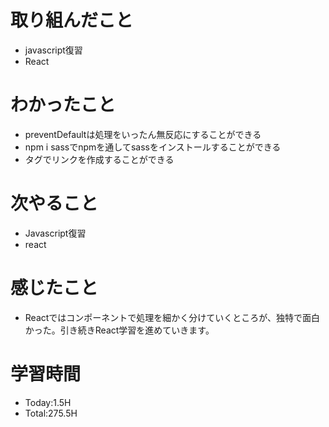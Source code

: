 # 取り組んだこと
- javascript復習
- React
# わかったこと
- preventDefaultは処理をいったん無反応にすることができる
- npm i sassでnpmを通してsassをインストールすることができる
- <Link>タグでリンクを作成することができる
# 次やること
- Javascript復習
- react
# 感じたこと
- Reactではコンポーネントで処理を細かく分けていくところが、独特で面白かった。引き続きReact学習を進めていきます。
# 学習時間
- Today:1.5H
- Total:275.5H
